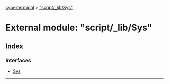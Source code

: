 [cyberterminal](../README.md) > ["script/_lib/Sys"](../modules/_script__lib_sys_.md)

# External module: "script/_lib/Sys"

## Index

### Interfaces

* [Sys](../interfaces/_script__lib_sys_.sys.md)

---


